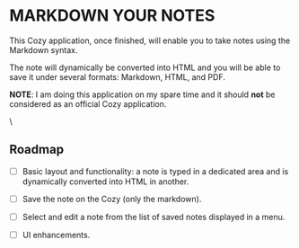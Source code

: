 # MARKDOWN YOUR NOTES

This Cozy application, once finished, will enable you to take notes using the
Markdown syntax.

The note will dynamically be converted into HTML and you will be able to save it
under several formats: Markdown, HTML, and PDF.

**NOTE**: I am doing this application on my spare time and it should **not** be
considered as an official Cozy application.

\\

## Roadmap

- [ ] Basic layout and functionality: a note is typed in a dedicated area and is
  dynamically converted into HTML in another.
- [ ] Save the note on the Cozy (only the markdown).
- [ ] Select and edit a note from the list of saved notes displayed in a menu.
- [ ] UI enhancements.

